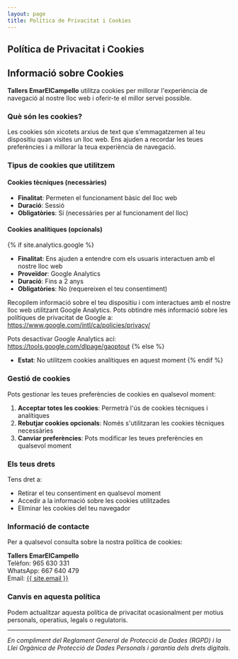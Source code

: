 ```yaml
---
layout: page
title: Política de Privacitat i Cookies
---
```


<div class="col-lg-12 text-center">
	<h2 class="section-heading text-uppercase">Política de Privacitat i Cookies</h2>
</div>

## Informació sobre Cookies

**Tallers EmarElCampello** utilitza cookies per millorar l'experiència de navegació al nostre lloc web i oferir-te el millor servei possible.

### Què són les cookies?

Les cookies són xicotets arxius de text que s'emmagatzemen al teu dispositiu quan visites un lloc web. Ens ajuden a recordar les teues preferències i a millorar la teua experiència de navegació.

### Tipus de cookies que utilitzem

#### Cookies tècniques (necessàries)
- **Finalitat**: Permeten el funcionament bàsic del lloc web
- **Duració**: Sessió
- **Obligatòries**: Sí (necessàries per al funcionament del lloc)

#### Cookies analítiques (opcionals)
{% if site.analytics.google %}
- **Finalitat**: Ens ajuden a entendre com els usuaris interactuen amb el nostre lloc web
- **Proveïdor**: Google Analytics
- **Duració**: Fins a 2 anys
- **Obligatòries**: No (requereixen el teu consentiment)

Recopilem informació sobre el teu dispositiu i com interactues amb el nostre lloc web utilitzant Google Analytics. Pots obtindre més informació sobre les polítiques de privacitat de Google a: <https://www.google.com/intl/ca/policies/privacy/>

Pots desactivar Google Analytics ací: <https://tools.google.com/dlpage/gaoptout>
{% else %}
- **Estat**: No utilitzem cookies analítiques en aquest moment
{% endif %}

### Gestió de cookies

Pots gestionar les teues preferències de cookies en qualsevol moment:

1. **Acceptar totes les cookies**: Permetrà l'ús de cookies tècniques i analítiques
2. **Rebutjar cookies opcionals**: Només s'utilitzaran les cookies tècniques necessàries
3. **Canviar preferències**: Pots modificar les teues preferències en qualsevol moment

### Els teus drets

Tens dret a:
- Retirar el teu consentiment en qualsevol moment
- Accedir a la informació sobre les cookies utilitzades
- Eliminar les cookies del teu navegador

### Informació de contacte

Per a qualsevol consulta sobre la nostra política de cookies:

**Tallers EmarElCampello**  
<i class="fas fa-phone"></i> Telèfon: 965 630 331  
<i class="fab fa-whatsapp"></i> WhatsApp: 667 640 479  
<i class="fas fa-envelope"></i> Email: <a href="mailto:{{ site.email }}">{{ site.email }}</a>

### Canvis en aquesta política

Podem actualitzar aquesta política de privacitat ocasionalment per motius personals, operatius, legals o regulatoris.

---

*En compliment del Reglament General de Protecció de Dades (RGPD) i la Llei Orgànica de Protecció de Dades Personals i garantia dels drets digitals.*